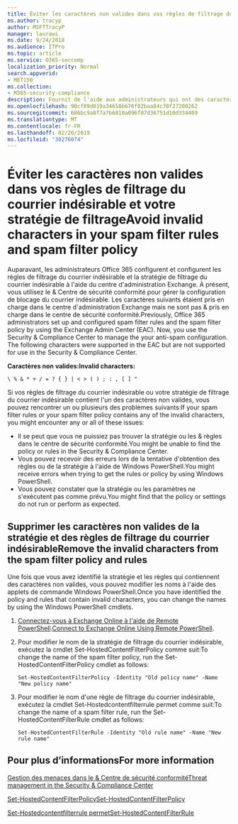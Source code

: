 ```yaml
---
title: Éviter les caractères non valides dans vos règles de filtrage du courrier indésirable et la stratégie de filtrage
ms.author: tracyp
author: MSFTTracyP
manager: laurawi
ms.date: 9/24/2018
ms.audience: ITPro
ms.topic: article
ms.service: O365-seccomp
localization_priority: Normal
search.appverid:
- MET150
ms.collection:
- M365-security-compliance
description: Fournit de l'aide aux administrateurs qui ont des caractères non valides dans leur configuration de blocage du courrier indésirable et &amp; génèrent des problèmes lors de la tentative d'utilisation du centre de sécurité conformité.
ms.openlocfilehash: 90cf89d019a34658b676f02baa84c70f27200262
ms.sourcegitcommit: 686bc9a8f7a7b6810a096f07d36751d10d334409
ms.translationtype: MT
ms.contentlocale: fr-FR
ms.lasthandoff: 02/26/2019
ms.locfileid: "30276074"
---
```

# <a name="avoid-invalid-characters-in-your-spam-filter-rules-and-spam-filter-policy"></a><span data-ttu-id="666e6-103">Éviter les caractères non valides dans vos règles de filtrage du courrier indésirable et votre stratégie de filtrage</span><span class="sxs-lookup"><span data-stu-id="666e6-103">Avoid invalid characters in your spam filter rules and spam filter policy</span></span> 

<span data-ttu-id="666e6-p101">Auparavant, les administrateurs Office 365 configurent et configurent les règles de filtrage du courrier indésirable et la stratégie de filtrage du courrier indésirable à l'aide du centre d'administration Exchange. À présent, vous utilisez le &amp; Centre de sécurité conformité pour gérer la configuration de blocage du courrier indésirable. Les caractères suivants étaient pris en charge dans le centre d'administration Exchange mais ne sont pas &amp; pris en charge dans le centre de sécurité conformité.</span><span class="sxs-lookup"><span data-stu-id="666e6-p101">Previously, Office 365 administrators set up and configured spam filter rules and the spam filter policy by using the Exchange Admin Center (EAC). Now, you use the Security &amp; Compliance Center to manage the your anti-spam configuration. The following characters were supported in the EAC but are not supported for use in the Security &amp; Compliance Center.</span></span>  

<span data-ttu-id="666e6-107">**Caractères non valides:**</span><span class="sxs-lookup"><span data-stu-id="666e6-107">**Invalid characters:**</span></span>
  
```\ % & * + / = ? { } | < > ( ) ; : , [ ] "```

<span data-ttu-id="666e6-108">Si vos règles de filtrage du courrier indésirable ou votre stratégie de filtrage du courrier indésirable contient l'un des caractères non valides, vous pouvez rencontrer un ou plusieurs des problèmes suivants:</span><span class="sxs-lookup"><span data-stu-id="666e6-108">If your spam filter rules or your spam filter policy contains any of the invalid characters, you might encounter any or all of these issues:</span></span>
- <span data-ttu-id="666e6-109">Il se peut que vous ne puissiez pas trouver la stratégie ou les &amp; règles dans le centre de sécurité conformité.</span><span class="sxs-lookup"><span data-stu-id="666e6-109">You might be unable to find the policy or rules in the Security &amp; Compliance Center.</span></span>
- <span data-ttu-id="666e6-110">Vous pouvez recevoir des erreurs lors de la tentative d'obtention des règles ou de la stratégie à l'aide de Windows PowerShell.</span><span class="sxs-lookup"><span data-stu-id="666e6-110">You might receive errors when trying to get the rules or policy by using Windows PowerShell.</span></span>
- <span data-ttu-id="666e6-111">Vous pouvez constater que la stratégie ou les paramètres ne s'exécutent pas comme prévu.</span><span class="sxs-lookup"><span data-stu-id="666e6-111">You might find that the policy or settings do not run or perform as expected.</span></span>

## <a name="remove-the-invalid-characters-from-the-spam-filter-policy-and-rules"></a><span data-ttu-id="666e6-112">Supprimer les caractères non valides de la stratégie et des règles de filtrage du courrier indésirable</span><span class="sxs-lookup"><span data-stu-id="666e6-112">Remove the invalid characters from the spam filter policy and rules</span></span>

<span data-ttu-id="666e6-113">Une fois que vous avez identifié la stratégie et les règles qui contiennent des caractères non valides, vous pouvez modifier les noms à l'aide des applets de commande Windows PowerShell.</span><span class="sxs-lookup"><span data-stu-id="666e6-113">Once you have identified the policy and rules that contain invalid characters, you can change the names by using the Windows PowerShell cmdlets.</span></span> 

1. <span data-ttu-id="666e6-114">[Connectez-vous à Exchange Online à l'aide de Remote PowerShell](https://docs.microsoft.com/powershell/exchange/exchange-online/connect-to-exchange-online-powershell/connect-to-exchange-online-powershell?view=exchange-ps).</span><span class="sxs-lookup"><span data-stu-id="666e6-114">[Connect to Exchange Online Using Remote PowerShell](https://docs.microsoft.com/powershell/exchange/exchange-online/connect-to-exchange-online-powershell/connect-to-exchange-online-powershell?view=exchange-ps).</span></span>
    
2. <span data-ttu-id="666e6-115">Pour modifier le nom de la stratégie de filtrage du courrier indésirable, exécutez la cmdlet Set-HostedContentFilterPolicy comme suit:</span><span class="sxs-lookup"><span data-stu-id="666e6-115">To change the name of the spam filter policy, run the Set-HostedContentFilterPolicy cmdlet as follows:</span></span>
    
    ```
    Set-HostedContentFilterPolicy -Identity "Old policy name" -Name "New policy name"
    ```  

3. <span data-ttu-id="666e6-116">Pour modifier le nom d'une règle de filtrage du courrier indésirable, exécutez la cmdlet Set-Hostedcontentfilterrule permet comme suit:</span><span class="sxs-lookup"><span data-stu-id="666e6-116">To change the name of a spam filter rule, run the Set-HostedContentFilterRule cmdlet as follows:</span></span>
    
    ```
    Set-HostedContentFilterRule -Identity "Old rule name" -Name "New rule name"
    ```  

  
 ## <a name="for-more-information"></a><span data-ttu-id="666e6-117">Pour plus d’informations</span><span class="sxs-lookup"><span data-stu-id="666e6-117">For more information</span></span>

[<span data-ttu-id="666e6-118">Gestion des menaces dans le &amp; Centre de sécurité conformité</span><span class="sxs-lookup"><span data-stu-id="666e6-118">Threat management in the Security &amp; Compliance Center</span></span>](threat-management.md)
  
[<span data-ttu-id="666e6-119">Set-HostedContentFilterPolicy</span><span class="sxs-lookup"><span data-stu-id="666e6-119">Set-HostedContentFilterPolicy</span></span>](https://docs.microsoft.com/powershell/module/exchange/antispam-antimalware/set-hostedcontentfilterpolicy?view=exchange-ps)

[<span data-ttu-id="666e6-120">Set-Hostedcontentfilterrule permet</span><span class="sxs-lookup"><span data-stu-id="666e6-120">Set-HostedContentFilterRule</span></span>](https://docs.microsoft.com/powershell/module/exchange/antispam-antimalware/set-hostedcontentfilterrule?view=exchange-ps)
